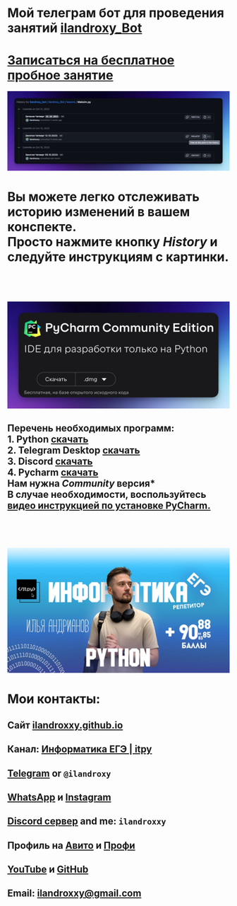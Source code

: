 # Мой телеграм бот для проведения занятий [ilandroxy_Bot](https://t.me/ilandroxy_Bot)
# [Записаться на бесплатное пробное занятие](https://planerka.app/ilandroxy/)

![git.png](photo%2Fgit.png)
# Вы можете легко отслеживать историю изменений в вашем конспекте. <br>Просто нажмите кнопку *History* и следуйте инструкциям с картинки.
<br>
<br>
<br>

![download.png](photo%2Fdownload.png)
## Перечень необходимых программ: <br> 1. Python [скачать](www.python.org/downloads/) <br> 2. Telegram Desktop [скачать](telegram.org/) <br>3. Discord [скачать](discord.com/download)<br>4. Pycharm [скачать](www.jetbrains.com/ru-ru/pycharm/download/)<br>Нам нужна *Community* версия*<br>В случае необходимости, воспользуйтесь <br>[видео инструкцией по установке PyCharm.](https://www.youtube.com/watch?v=wquEFeQAjPQ&t=303s)
<br>
<br>
<br>

![my_face.png](photo%2Fmy_face.png)
# Мои контакты:
## Сайт [ilandroxxy.github.io](https://ilandroxxy.github.io/)
## Канал: [Информатика ЕГЭ | itpy](https://t.me/+d5pEzMQLDT1mYTYy)
## [Telegram](t.me/ilandroxxy) or `@ilandroxy`
## [WhatsApp](wa.me/message/JSXJ2NLWTVNFC1) и [Instagram](https://instagram.com/ilandroxxy)
## [Discord сервер](https://discord.gg/Bva5m9yWyE) and me: `ilandroxxy`
## Профиль на [Авито](http://avito.ru/brands/i128751023) и [Профи](https://profi.ru/profile/AndrianovIA10)
## [YouTube](https://youtube.com/@ilandroxy) и  [GitHub](https://github.com/ilandroxxy)
## Email: ilandroxxy@gmail.com






